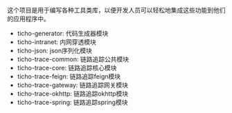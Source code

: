 这个项目是用于编写各种工具类库，以便开发人员可以轻松地集成这些功能到他们的应用程序中。

- ticho-generator: 代码生成器模块
- ticho-intranet: 内网穿透模块
- ticho-json: json序列化模块
- ticho-trace-common: 链路追踪公共模块
- ticho-trace-core: 链路追踪核心模块
- ticho-trace-feign: 链路追踪feign模块
- ticho-trace-gateway: 链路追踪网关模块
- ticho-trace-okhttp: 链路追踪okhttp模块
- ticho-trace-spring: 链路追踪spring模块